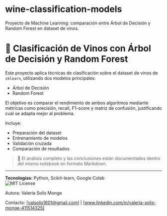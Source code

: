 # wine-classification-models
Proyecto de Machine Learning: comparación entre Árbol de Decisión y Random Forest en dataset de vinos.

# 🍷 Clasificación de Vinos con Árbol de Decisión y Random Forest

Este proyecto aplica técnicas de clasificación sobre el dataset de vinos de `sklearn`, utilizando dos modelos principales:

- Árbol de Decisión
- Random Forest

El objetivo es comparar el rendimiento de ambos algoritmos mediante métricas como precisión, recall, F1-score y matriz de confusión, justificando cuál se adapta mejor al problema.

Incluye:
- Preparación del dataset
- Entrenamiento de modelos
- Validación cruzada
- Comparación de resultados

> 📍 El análisis completo y las conclusiones están documentados dentro del mismo notebook en formato Markdown.

---

**Tecnologías:** Python, Scikit-learn, Google Colab  
![MIT License](https://img.shields.io/badge/license-MIT-green)

Autora: Valeria Solís Monge

Contacto: [valsolis1601@gmail.com] | [www.linkedin.com/in/valeria-solis-monge-411514325]
